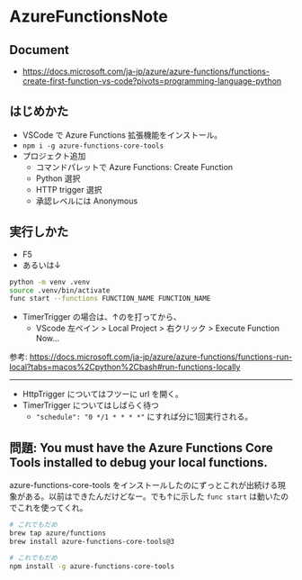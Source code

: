AzureFunctionsNote
===

## Document

- https://docs.microsoft.com/ja-jp/azure/azure-functions/functions-create-first-function-vs-code?pivots=programming-language-python

## はじめかた

- VSCode で Azure Functions 拡張機能をインストール。
- `npm i -g azure-functions-core-tools`
- プロジェクト追加
    - コマンドパレットで Azure Functions: Create Function
    - Python 選択
    - HTTP trigger 選択
    - 承認レベルには Anonymous

## 実行しかた

- F5
- あるいは↓

```bash
python -m venv .venv
source .venv/bin/activate
func start --functions FUNCTION_NAME FUNCTION_NAME
```

- TimerTrigger の場合は、↑のを打ってから、
    - VScode 左ペイン > Local Project > 右クリック > Execute Function Now...

参考: https://docs.microsoft.com/ja-jp/azure/azure-functions/functions-run-local?tabs=macos%2Cpython%2Cbash#run-functions-locally

***

- HttpTrigger についてはフツーに url を開く。
- TimerTrigger についてはしばらく待つ
    - `"schedule": "0 */1 * * * *"` にすれば分に1回実行される。

## 問題: You must have the Azure Functions Core Tools installed to debug your local functions.

azure-functions-core-tools をインストールしたのにずっとこれが出続ける現象がある。以前はできたんだけどなー。でも↑に示した `func start` は動いたのでこれを使ってくれ。

```bash
# これでもだめ
brew tap azure/functions
brew install azure-functions-core-tools@3

# これでもだめ
npm install -g azure-functions-core-tools
```
